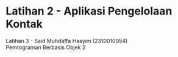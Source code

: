 # Latihan 2 - Aplikasi Pengelolaan Kontak
Latihan 3 - Said Muhdaffa Hasyim (2310010054)
<br>Pemrograman Berbasis Objek 2
